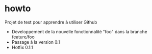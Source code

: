 # howto
Projet de test pour apprendre à utiliser Github

* Developpement de la nouvelle fonctionnalité "foo" dans la branche feature/foo
* Passage à la version 0.1
* Hotfix 0.1.1
